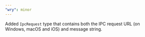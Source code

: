 ```yaml
---
"wry": minor
---
```


Added `IpcRequest` type that contains both the IPC request URL (on Windows, macOS and iOS) and message string.
